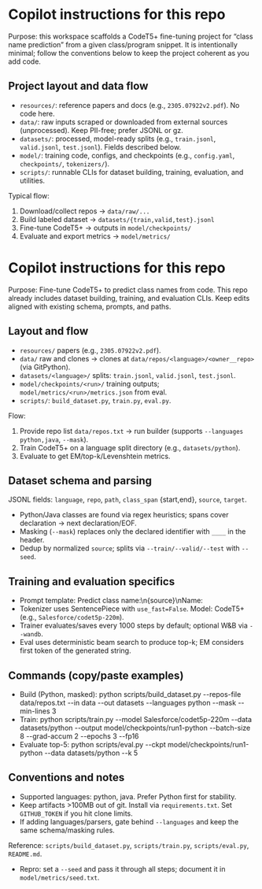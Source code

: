 # Copilot instructions for this repo

Purpose: this workspace scaffolds a CodeT5+ fine-tuning project for “class name prediction” from a given class/program snippet. It is intentionally minimal; follow the conventions below to keep the project coherent as you add code.

## Project layout and data flow

- `resources/`: reference papers and docs (e.g., `2305.07922v2.pdf`). No code here.
- `data/`: raw inputs scraped or downloaded from external sources (unprocessed). Keep PII-free; prefer JSONL or gz.
- `datasets/`: processed, model-ready splits (e.g., `train.jsonl`, `valid.jsonl`, `test.jsonl`). Fields described below.
- `model/`: training code, configs, and checkpoints (e.g., `config.yaml`, `checkpoints/`, `tokenizers/`).
- `scripts/`: runnable CLIs for dataset building, training, evaluation, and utilities.

Typical flow:
1) Download/collect repos → `data/raw/...`
2) Build labeled dataset → `datasets/{train,valid,test}.jsonl`
3) Fine-tune CodeT5+ → outputs in `model/checkpoints/`
4) Evaluate and export metrics → `model/metrics/`

# Copilot instructions for this repo

Purpose: Fine-tune CodeT5+ to predict class names from code. This repo already includes dataset building, training, and evaluation CLIs. Keep edits aligned with existing schema, prompts, and paths.

## Layout and flow
- `resources/` papers (e.g., `2305.07922v2.pdf`).
- `data/` raw and clones → clones at `data/repos/<language>/<owner__repo>` (via GitPython).
- `datasets/<language>/` splits: `train.jsonl`, `valid.jsonl`, `test.jsonl`.
- `model/checkpoints/<run>/` training outputs; `model/metrics/<run>/metrics.json` from eval.
- `scripts/`: `build_dataset.py`, `train.py`, `eval.py`.

Flow:
1) Provide repo list `data/repos.txt` → run builder (supports `--languages python,java`, `--mask`).
2) Train CodeT5+ on a language split directory (e.g., `datasets/python`).
3) Evaluate to get EM/top-k/Levenshtein metrics.

## Dataset schema and parsing
JSONL fields: `language`, `repo`, `path`, `class_span` {start,end}, `source`, `target`.
- Python/Java classes are found via regex heuristics; spans cover declaration → next declaration/EOF.
- Masking (`--mask`) replaces only the declared identifier with `____` in the header.
- Dedup by normalized `source`; splits via `--train/--valid/--test` with `--seed`.

## Training and evaluation specifics
- Prompt template:
  Predict class name:\n{source}\nName:
- Tokenizer uses SentencePiece with `use_fast=False`. Model: CodeT5+ (e.g., `Salesforce/codet5p-220m`).
- Trainer evaluates/saves every 1000 steps by default; optional W&B via `--wandb`.
- Eval uses deterministic beam search to produce top-k; EM considers first token of the generated string.

## Commands (copy/paste examples)
- Build (Python, masked):
  python scripts/build_dataset.py --repos-file data/repos.txt --in data --out datasets --languages python --mask --min-lines 3
- Train:
  python scripts/train.py --model Salesforce/codet5p-220m --data datasets/python --output model/checkpoints/run1-python --batch-size 8 --grad-accum 2 --epochs 3 --fp16
- Evaluate top-5:
  python scripts/eval.py --ckpt model/checkpoints/run1-python --data datasets/python --k 5

## Conventions and notes
- Supported languages: python, java. Prefer Python first for stability.
- Keep artifacts >100MB out of git. Install via `requirements.txt`. Set `GITHUB_TOKEN` if you hit clone limits.
- If adding languages/parsers, gate behind `--languages` and keep the same schema/masking rules.

Reference: `scripts/build_dataset.py`, `scripts/train.py`, `scripts/eval.py`, `README.md`.
- Repro: set a `--seed` and pass it through all steps; document it in `model/metrics/seed.txt`.
